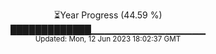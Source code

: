 <p align="center">
⏳Year Progress (44.59 %) <br>
█████████████▁▁▁▁▁▁▁▁▁▁▁▁▁▁▁▁▁ <br>
<sub>Updated: Mon, 12 Jun 2023 18:02:37 GMT</sub>
</p>

